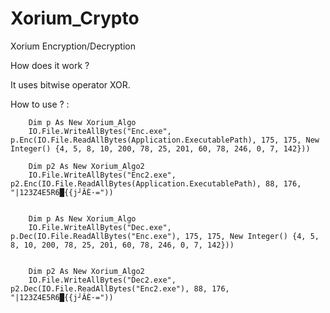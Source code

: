 # Xorium_Crypto
Xorium Encryption/Decryption

How does it work ?

It uses bitwise operator XOR.

How to use ? : 

        Dim p As New Xorium_Algo
        IO.File.WriteAllBytes("Enc.exe", p.Enc(IO.File.ReadAllBytes(Application.ExecutablePath), 175, 175, New Integer() {4, 5, 8, 10, 200, 78, 25, 201, 60, 78, 246, 0, 7, 142}))

        Dim p2 As New Xorium_Algo2
        IO.File.WriteAllBytes("Enc2.exe", p2.Enc(IO.File.ReadAllBytes(Application.ExecutablePath), 88, 176, "|123Z4E5R6█{{j┘ÂÈ·="))
        
        
        Dim p As New Xorium_Algo
        IO.File.WriteAllBytes("Dec.exe", p.Dec(IO.File.ReadAllBytes("Enc.exe"), 175, 175, New Integer() {4, 5, 8, 10, 200, 78, 25, 201, 60, 78, 246, 0, 7, 142}))


        Dim p2 As New Xorium_Algo2
        IO.File.WriteAllBytes("Dec2.exe", p2.Dec(IO.File.ReadAllBytes("Enc2.exe"), 88, 176, "|123Z4E5R6█{{j┘ÂÈ·="))



